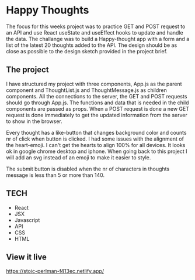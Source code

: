 # Happy Thoughts
The focus for this weeks project was to practice GET and POST request to an API and use React useState and useEffect hooks to update and handle the data. The challange was to build a Happy-thought app with a form and a list of the latest 20 thoughts added to the API.
The design should be as close as possible to the design sketch provided in the project brief.

## The project
I have structured my project with three components, App.js as the parent component and ThoughtList.js and ThoughtMessage.js as children components. All the connections to the server, the GET and POST requests should go through App.js. The functions and data that is needed in the child components are passed as props. When a POST request is done a new GET request is done immediately to get the updated information from the server to show in the browser.

Every thought has a like-button that changes background color and counts nr of click when button is clicked. I had some issues with the alignment of the heart-emoji. I can't get the hearts to align 100% for all devices. It looks ok in google chrome desktop and iphone. When going back to this project I will add an svg instead of an emoji to make it easier to style. 

The submit button is disabled when the nr of characters in thoughts message is less than 5 or more than 140. 

## TECH 
- React
- JSX
- Javascript
- API 
- CSS
- HTML 

## View it live

https://stoic-perlman-f413ec.netlify.app/

